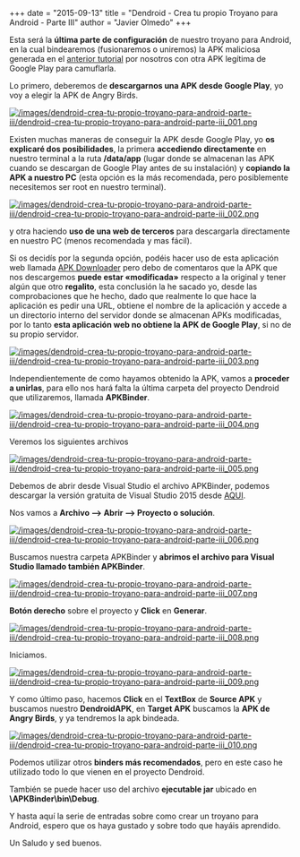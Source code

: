 +++
date = "2015-09-13"
title = "Dendroid - Crea tu propio Troyano para Android - Parte III"
author = "Javier Olmedo"
+++

Esta será la **última parte de configuración** de nuestro troyano para Android, en la cual bindearemos (fusionaremos o uniremos) la APK maliciosa generada en el [anterior tutorial](https://hackpuntes.com/dendroid-crea-tu-propio-troyano-para-android-parte-ii/) por nosotros con otra APK legítima de Google Play para camuflarla.

Lo primero, deberemos de **descargarnos una APK desde Google Play**, yo voy a elegir la APK de Angry Birds.

[![/images/dendroid-crea-tu-propio-troyano-para-android-parte-iii/dendroid-crea-tu-propio-troyano-para-android-parte-iii_001.png](/images/dendroid-crea-tu-propio-troyano-para-android-parte-iii/dendroid-crea-tu-propio-troyano-para-android-parte-iii_001.png)](/images/dendroid-crea-tu-propio-troyano-para-android-parte-iii/dendroid-crea-tu-propio-troyano-para-android-parte-iii_001.png)

Existen muchas maneras de conseguir la APK desde Google Play, yo **os explicaré dos posibilidades**, la primera **accediendo directamente** en nuestro terminal a la ruta **/data/app** (lugar donde se almacenan las APK cuando se descargan de Google Play antes de su instalación) y **copiando la APK a nuestro PC** (esta opción es la más recomendada, pero posiblemente necesitemos ser root en nuestro terminal).

[![/images/dendroid-crea-tu-propio-troyano-para-android-parte-iii/dendroid-crea-tu-propio-troyano-para-android-parte-iii_002.png](/images/dendroid-crea-tu-propio-troyano-para-android-parte-iii/dendroid-crea-tu-propio-troyano-para-android-parte-iii_002.png)](/images/dendroid-crea-tu-propio-troyano-para-android-parte-iii/dendroid-crea-tu-propio-troyano-para-android-parte-iii_002.png)

y otra haciendo **uso de una web de terceros** para descargarla directamente en nuestro PC (menos recomendada y mas fácil).

Si os decidís por la segunda opción, podéis hacer uso de esta aplicación web llamada [APK Downloader](http://apps.evozi.com/apk-downloader/) pero debo de comentaros que la APK que nos descargemos **puede estar «modificada»** respecto a la original y tener algún que otro **regalito**, esta conclusión la he sacado yo, desde las comprobaciones que he hecho, dado que realmente lo que hace la aplicación es pedir una URL, obtiene el nombre de la aplicación y accede a un directorio interno del servidor donde se almacenan APKs modificadas, por lo tanto **esta aplicación web no obtiene la APK de Google Play**, si no de su propio servidor.

[![/images/dendroid-crea-tu-propio-troyano-para-android-parte-iii/dendroid-crea-tu-propio-troyano-para-android-parte-iii_003.png](/images/dendroid-crea-tu-propio-troyano-para-android-parte-iii/dendroid-crea-tu-propio-troyano-para-android-parte-iii_003.png)](/images/dendroid-crea-tu-propio-troyano-para-android-parte-iii/dendroid-crea-tu-propio-troyano-para-android-parte-iii_003.png)

Independientemente de como hayamos obtenido la APK, vamos a **proceder a unirlas**, para ello nos hará falta la última carpeta del proyecto Dendroid que utilizaremos, llamada **APKBinder**.

[![/images/dendroid-crea-tu-propio-troyano-para-android-parte-iii/dendroid-crea-tu-propio-troyano-para-android-parte-iii_004.png](/images/dendroid-crea-tu-propio-troyano-para-android-parte-iii/dendroid-crea-tu-propio-troyano-para-android-parte-iii_004.png)](/images/dendroid-crea-tu-propio-troyano-para-android-parte-iii/dendroid-crea-tu-propio-troyano-para-android-parte-iii_004.png)

Veremos los siguientes archivos

[![/images/dendroid-crea-tu-propio-troyano-para-android-parte-iii/dendroid-crea-tu-propio-troyano-para-android-parte-iii_005.png](/images/dendroid-crea-tu-propio-troyano-para-android-parte-iii/dendroid-crea-tu-propio-troyano-para-android-parte-iii_005.png)](/images/dendroid-crea-tu-propio-troyano-para-android-parte-iii/dendroid-crea-tu-propio-troyano-para-android-parte-iii_005.png)

Debemos de abrir desde Visual Studio el archivo APKBinder, podemos descargar la versión gratuita de Visual Studio 2015 desde [AQUI](https://www.visualstudio.com/es-es/downloads/download-visual-studio-vs.aspx).

Nos vamos a **Archivo –> Abrir –> Proyecto o solución**.

[![/images/dendroid-crea-tu-propio-troyano-para-android-parte-iii/dendroid-crea-tu-propio-troyano-para-android-parte-iii_006.png](/images/dendroid-crea-tu-propio-troyano-para-android-parte-iii/dendroid-crea-tu-propio-troyano-para-android-parte-iii_006.png)](/images/dendroid-crea-tu-propio-troyano-para-android-parte-iii/dendroid-crea-tu-propio-troyano-para-android-parte-iii_006.png)

Buscamos nuestra carpeta APKBinder y **abrimos el archivo para Visual Studio llamado también APKBinder**.

[![/images/dendroid-crea-tu-propio-troyano-para-android-parte-iii/dendroid-crea-tu-propio-troyano-para-android-parte-iii_007.png](/images/dendroid-crea-tu-propio-troyano-para-android-parte-iii/dendroid-crea-tu-propio-troyano-para-android-parte-iii_007.png)](/images/dendroid-crea-tu-propio-troyano-para-android-parte-iii/dendroid-crea-tu-propio-troyano-para-android-parte-iii_007.png)

**Botón derecho** sobre el proyecto y **Click** en **Generar**.

[![/images/dendroid-crea-tu-propio-troyano-para-android-parte-iii/dendroid-crea-tu-propio-troyano-para-android-parte-iii_008.png](/images/dendroid-crea-tu-propio-troyano-para-android-parte-iii/dendroid-crea-tu-propio-troyano-para-android-parte-iii_008.png)](/images/dendroid-crea-tu-propio-troyano-para-android-parte-iii/dendroid-crea-tu-propio-troyano-para-android-parte-iii_008.png)

Iniciamos.

[![/images/dendroid-crea-tu-propio-troyano-para-android-parte-iii/dendroid-crea-tu-propio-troyano-para-android-parte-iii_009.png](/images/dendroid-crea-tu-propio-troyano-para-android-parte-iii/dendroid-crea-tu-propio-troyano-para-android-parte-iii_009.png)](/images/dendroid-crea-tu-propio-troyano-para-android-parte-iii/dendroid-crea-tu-propio-troyano-para-android-parte-iii_009.png)

Y como último paso, hacemos **Click** en el **TextBox** de **Source APK** y buscamos nuestro **DendroidAPK**, en **Target APK** buscamos la **APK de Angry Birds**, y ya tendremos la apk bindeada.

[![/images/dendroid-crea-tu-propio-troyano-para-android-parte-iii/dendroid-crea-tu-propio-troyano-para-android-parte-iii_010.png](/images/dendroid-crea-tu-propio-troyano-para-android-parte-iii/dendroid-crea-tu-propio-troyano-para-android-parte-iii_010.png)](/images/dendroid-crea-tu-propio-troyano-para-android-parte-iii/dendroid-crea-tu-propio-troyano-para-android-parte-iii_010.png)

Podemos utilizar otros **binders más recomendados**, pero en este caso he utilizado todo lo que vienen en el proyecto Dendroid.

También se puede hacer uso del archivo **ejecutable jar** ubicado en **\APKBinder\bin\Debug**.

Y hasta aquí la serie de entradas sobre como crear un troyano para Android, espero que os haya gustado y sobre todo que hayáis aprendido.

Un Saludo y sed buenos.